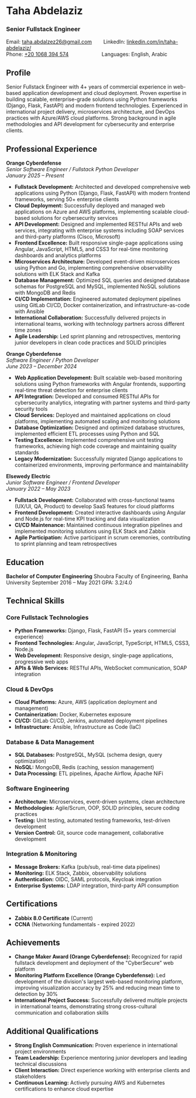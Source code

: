 # **Taha Abdelaziz**
### Senior Fullstack Engineer  
Email: [taha.abdalzez26@gmail.com](mailto:taha.abdalzez26@gmail.com)
&nbsp;&nbsp;&nbsp;&nbsp;&nbsp;&nbsp;&nbsp;LinkedIn: [linkedin.com/in/taha-abdelaziz/](https://linkedin.com/in/taha-abdelaziz/)  
Phone: [+20 1068 394 574](tel:+201068394574)
&nbsp;&nbsp;&nbsp;&nbsp;&nbsp;&nbsp;&nbsp;&nbsp;&nbsp;&nbsp;&nbsp;&nbsp;&nbsp;&nbsp;&nbsp;&nbsp;&nbsp;&nbsp;&nbsp;&nbsp;&nbsp;&nbsp;Languages: English, Arabic 

## Profile

Senior Fullstack Engineer with 4+ years of commercial experience in web-based application development and cloud deployment. Proven expertise in building scalable, enterprise-grade solutions using Python frameworks (Django, Flask, FastAPI) and modern frontend technologies. Experienced in international project delivery, microservices architecture, and DevOps practices with Azure/AWS cloud platforms. Strong background in agile methodologies and API development for cybersecurity and enterprise clients.

## Professional Experience

**Orange Cyberdefense**  
*Senior Software Engineer / Fullstack Python Developer*  
*January 2025 – Present*

* **Fullstack Development:** Architected and developed comprehensive web applications using Python (Django, Flask, FastAPI) with modern frontend frameworks, serving 50+ enterprise clients
* **Cloud Deployment:** Successfully deployed and managed web applications on Azure and AWS platforms, implementing scalable cloud-based solutions for cybersecurity services
* **API Development:** Designed and implemented RESTful APIs and web services, integrating with enterprise systems including SOAP services and third-party platforms (Cisco, Microsoft)
* **Frontend Excellence:** Built responsive single-page applications using Angular, JavaScript, HTML5, and CSS3 for real-time monitoring dashboards and analytics platforms
* **Microservices Architecture:** Developed event-driven microservices using Python and Go, implementing comprehensive observability solutions with ELK Stack and Kafka
* **Database Management:** Optimized SQL queries and designed database schemas for PostgreSQL and MySQL, implemented NoSQL solutions with MongoDB and Redis
* **CI/CD Implementation:** Engineered automated deployment pipelines using GitLab CI/CD, Docker containerization, and infrastructure-as-code with Ansible
* **International Collaboration:** Successfully delivered projects in international teams, working with technology partners across different time zones
* **Agile Leadership:** Led sprint planning and retrospectives, mentoring junior developers in clean code practices and SOLID principles

**Orange Cyberdefense**  
*Software Engineer / Python Developer*  
*June 2023 – December 2024*

* **Web Application Development:** Built scalable web-based monitoring solutions using Python frameworks with Angular frontends, supporting real-time threat detection for enterprise clients
* **API Integration:** Developed and consumed RESTful APIs for cybersecurity analytics, integrating with partner systems and third-party security tools
* **Cloud Services:** Deployed and maintained applications on cloud platforms, implementing automated scaling and monitoring solutions
* **Database Optimization:** Designed and optimized database structures, implemented efficient ETL processes using Python and SQL
* **Testing Excellence:** Implemented comprehensive unit testing frameworks, achieving high code coverage and maintaining quality standards
* **Legacy Modernization:** Successfully migrated Django applications to containerized environments, improving performance and maintainability

**Elsewedy Electric**  
*Junior Software Engineer / Frontend Developer*  
*January 2022 – May 2023*  

* **Fullstack Development:** Collaborated with cross-functional teams (UX/UI, QA, Product) to develop SaaS features for cloud platforms
* **Frontend Development:** Created interactive dashboards using Angular and Node.js for real-time KPI tracking and data visualization
* **CI/CD Maintenance:** Maintained continuous integration pipelines and implemented monitoring solutions using ELK Stack and Zabbix
* **Agile Participation:** Active participant in scrum ceremonies, contributing to sprint planning and team retrospectives

## Education

**Bachelor of Computer Engineering**
Shoubra Faculty of Engineering, Banha University
September 2016 – May 2021
GPA: 3.2/4.0

## Technical Skills

### **Core Fullstack Technologies**
* **Python Frameworks:** Django, Flask, FastAPI (5+ years commercial experience)
* **Frontend Technologies:** Angular, JavaScript, TypeScript, HTML5, CSS3, Node.js
* **Web Development:** Responsive design, single-page applications, progressive web apps
* **APIs & Web Services:** RESTful APIs, WebSocket communication, SOAP integration

### **Cloud & DevOps**
* **Cloud Platforms:** Azure, AWS (application deployment and management)
* **Containerization:** Docker, Kubernetes exposure
* **CI/CD:** GitLab CI/CD, Jenkins, automated deployment pipelines
* **Infrastructure:** Ansible, Infrastructure as Code (IaC)

### **Database & Data Management**
* **SQL Databases:** PostgreSQL, MySQL (schema design, query optimization)
* **NoSQL:** MongoDB, Redis (caching, session management)
* **Data Processing:** ETL pipelines, Apache Airflow, Apache NiFi

### **Software Engineering**
* **Architecture:** Microservices, event-driven systems, clean architecture
* **Methodologies:** Agile/Scrum, OOP, SOLID principles, secure coding practices
* **Testing:** Unit testing, automated testing frameworks, test-driven development
* **Version Control:** Git, source code management, collaborative development

### **Integration & Monitoring**
* **Message Brokers:** Kafka (pub/sub, real-time data pipelines)
* **Monitoring:** ELK Stack, Zabbix, observability solutions
* **Authentication:** OIDC, SAML protocols, Keycloak integration
* **Enterprise Systems:** LDAP integration, third-party API consumption

## Certifications

* **Zabbix 8.0 Certificate** (Current)
* **CCNA** (Networking fundamentals - expired 2022)

## Achievements

* **Change Maker Award (Orange Cyberdefense):** Recognized for rapid fullstack development and deployment of the "CyberSecure" web platform
* **Monitoring Platform Excellence (Orange Cyberdefense):** Led development of the division's largest web-based monitoring platform, improving visualization accuracy by 25% and reducing mean time to detection by 30%
* **International Project Success:** Successfully delivered multiple projects in international teams, demonstrating strong cross-cultural communication and collaboration skills

## Additional Qualifications

* **Strong English Communication:** Proven experience in international project environments
* **Team Leadership:** Experience mentoring junior developers and leading technical discussions
* **Client Interaction:** Direct experience working with enterprise clients and stakeholders
* **Continuous Learning:** Actively pursuing AWS and Kubernetes certifications to enhance cloud expertise